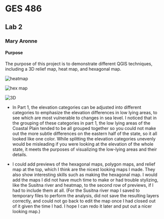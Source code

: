 # GES 486
## Lab 2 
### Mary Aronne

#### Purpose
The purpose of this project is to demonstrate different QGIS techniques, including a 3D relief map, heat map, and hexagonal map.


![heatmap](https://maryaro.github.io/lab/alaska_heatmap.PNG "Heatmap")

![hex map](https://maryaro.github.io/lab/alaska_heatmap.PNG "Hex map")

![3D](https://maryaro.github.io/lab/part2_3d.PNG "Query")

- In Part 1, the elevation categories can be adjusted into different categories to emphasize the elevation differences in low lying areas, to see which are most vulnerable to changes in sea level. I noticed that in the grouping of these categories in part 1, the low lying areas of the Coastal Plain tended to be all grouped together so you could not make out the more subtle differences on the eastern half of the state, so it all looked like one color. While splitting the elevation categories unevenly would be misleading if  you were looking at the elevation of the whole state, it meets the purposes of visualizing the low-lying areas and their details.

- I could add previews of the hexagonal maps, polygon maps, and relief map at the top, which I think are the nicest looking maps I made. They also show interesting skills such as making the hexagonal map. I would add the maps I did not have much time to make or had trouble stylizing, like the Susitna river and heatmap, to the second row of previews, if I had to include them at all. (For the Susitna river map I saved to temporary files to perform the analysis, did not save the resulting layers correctly, and could not go back to edit the map once I had closed out of it given the time I had. I hope I can redo it later and put out a nicer looking map.)
